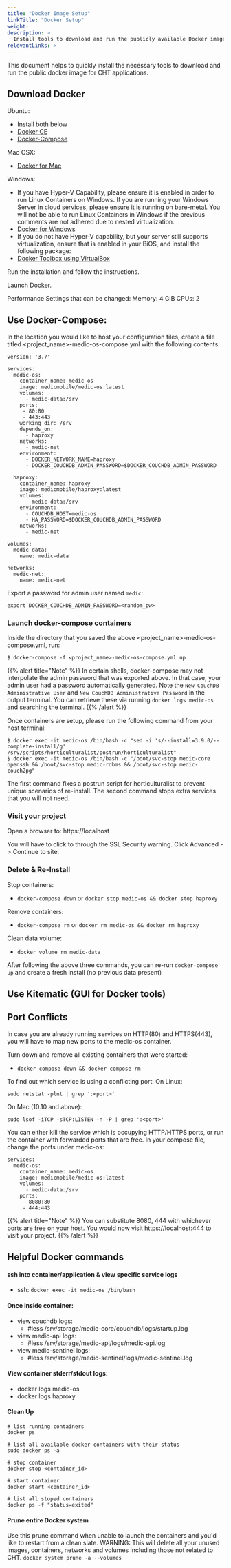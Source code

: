 ```yaml
---
title: "Docker Image Setup"
linkTitle: "Docker Setup"
weight: 
description: >
  Install tools to download and run the publicly available Docker image for CHT applications
relevantLinks: >
---
```


This document helps to quickly install the necessary tools to download and run the public docker image for CHT applications.

## Download Docker

Ubuntu: 
- Install both below
- [Docker CE](https://docs.docker.com/install/linux/docker-ce/ubuntu/)
- [Docker-Compose](https://docs.docker.com/compose/install/)

Mac OSX:
- [Docker for Mac](https://download.docker.com/mac/stable/Docker.dmg)

Windows:
- If you have Hyper-V Capability, please ensure it is enabled in order to run Linux Containers on Windows. If you are running your Windows Server in cloud services, please ensure it is running on [bare-metal](https://en.wikipedia.org/wiki/Bare_machine). You will not be able to run Linux Containers in Windows if the previous comments are not adhered due to nested virtualization. 
- [Docker for Windows](https://download.docker.com/win/stable/Docker%20for%20Windows%20Installer.exe)
- If you do not have Hyper-V capability, but your server still supports virtualization, ensure that is enabled in your BiOS, and install the following package:
- [Docker Toolbox using VirtualBox](https://github.com/docker/toolbox/releases)

Run the installation and follow the instructions.

Launch Docker. 

Performance Settings that can be changed:
Memory: 4 GiB
CPUs: 2

## Use Docker-Compose:

In the location you would like to host your configuration files, create a file titled <project_name>-medic-os-compose.yml with the following contents:

```
version: '3.7'

services:
  medic-os:
    container_name: medic-os
    image: medicmobile/medic-os:latest
    volumes:
      - medic-data:/srv
    ports:
     - 80:80
     - 443:443
    working_dir: /srv
    depends_on:
      - haproxy
    networks:
      - medic-net
    environment:
      - DOCKER_NETWORK_NAME=haproxy
      - DOCKER_COUCHDB_ADMIN_PASSWORD=$DOCKER_COUCHDB_ADMIN_PASSWORD

  haproxy:
    container_name: haproxy
    image: medicmobile/haproxy:latest
    volumes:
      - medic-data:/srv    
    environment:
      - COUCHDB_HOST=medic-os
      - HA_PASSWORD=$DOCKER_COUCHDB_ADMIN_PASSWORD
    networks:
      - medic-net

volumes:
  medic-data:
    name: medic-data

networks:
  medic-net:
    name: medic-net
```

Export a password for admin user named `medic`:
```
export DOCKER_COUCHDB_ADMIN_PASSWORD=<random_pw>
```

### Launch docker-compose containers

Inside the directory that you saved the above <project_name>-medic-os-compose.yml, run:
```
$ docker-compose -f <project_name>-medic-os-compose.yml up
```
{{% alert title="Note" %}}
In certain shells, docker-compose may not interpolate the admin password that was exported above. In that case, your admin user had a password automatically generated. Note the `New CouchDB Administrative User` and `New CouchDB Administrative Password` in the output terminal. You can retrieve these via running `docker logs medic-os` and searching the terminal.
{{% /alert %}}



Once containers are setup, please run the following command from your host terminal:
```
$ docker exec -it medic-os /bin/bash -c "sed -i 's/--install=3.9.0/--complete-install/g' /srv/scripts/horticulturalist/postrun/horticulturalist"
$ docker exec -it medic-os /bin/bash -c "/boot/svc-stop medic-core openssh && /boot/svc-stop medic-rdbms && /boot/svc-stop medic-couch2pg"
```

The first command fixes a postrun script for horticulturalist to prevent unique scenarios of re-install.
The second command stops extra services that you will not need.

### Visit your project

Open a browser to: https://localhost

You will have to click to through the SSL Security warning. Click Advanced -> Continue to site.

### Delete & Re-Install

Stop containers:
* `docker-compose down` or `docker stop medic-os && docker stop haproxy`

Remove containers:
* `docker-compose rm` or `docker rm medic-os && docker rm haproxy`

Clean data volume:
* `docker volume rm medic-data`

After following the above three commands, you can re-run `docker-compose up` and create a fresh install (no previous data present)

## Use Kitematic (GUI for Docker tools)



## Port Conflicts

In case you are already running services on HTTP(80) and HTTPS(443), you will have to map new ports to the medic-os container.

Turn down and remove all existing containers that were started: 
* `docker-compose down && docker-compose rm`

To find out which service is using a conflicting port:
On Linux:
```
sudo netstat -plnt | grep ':<port>'
```
On Mac (10.10 and above):
```
sudo lsof -iTCP -sTCP:LISTEN -n -P | grep ':<port>'
```
You can either kill the service which is occupying HTTP/HTTPS ports, or run the container with forwarded ports that are free.
In your compose file, change the ports under medic-os:
```
services:
  medic-os:
    container_name: medic-os
    image: medicmobile/medic-os:latest
    volumes:
      - medic-data:/srv
    ports:
     - 8080:80
     - 444:443
```
{{% alert title="Note" %}}
You can substitute 8080, 444 with whichever ports are free on your host. You would now visit https://localhost:444 to visit your project.
{{% /alert %}}



## Helpful Docker commands

#### ssh into container/application & view specific service logs

* ssh: `docker exec -it medic-os /bin/bash`

#### Once inside container:
* view couchdb logs: 
  - #less /srv/storage/medic-core/couchdb/logs/startup.log
* view medic-api logs: 
  - #less /srv/storage/medic-api/logs/medic-api.log
* view medic-sentinel logs: 
  - #less /srv/storage/medic-sentinel/logs/medic-sentinel.log


#### View container stderr/stdout logs:
* docker logs medic-os
* docker logs haproxy


#### Clean Up

```
# list running containers
docker ps

# list all available docker containers with their status
sudo docker ps -a

# stop container
docker stop <container_id>

# start container
docker start <container_id>

# list all stoped containers 
docker ps -f "status=exited"

```

#### Prune entire Docker system
Use this prune command when unable to launch the containers and you'd like to restart from a clean slate. WARNING: This will delete all your unused images, containers, networks and volumes including those not related to CHT.
```docker system prune -a --volumes```
